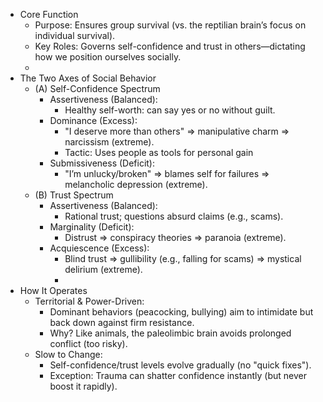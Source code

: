 - Core Function
    - Purpose: Ensures group survival (vs. the reptilian brain’s focus on individual survival).
    - Key Roles: Governs self-confidence and trust in others—dictating how we position ourselves socially.
    - 
- The Two Axes of Social Behavior
    - (A) Self-Confidence Spectrum
        - Assertiveness (Balanced):
            - Healthy self-worth: can say yes or no without guilt.
        - Dominance (Excess):
            - "I deserve more than others" ⇒ manipulative charm ⇒ narcissism (extreme).
            - Tactic: Uses people as tools for personal gain
        - Submissiveness (Deficit):
            - "I’m unlucky/broken" ⇒ blames self for failures ⇒ melancholic depression (extreme).
    - (B) Trust Spectrum
        - Assertiveness (Balanced):
            - Rational trust; questions absurd claims (e.g., scams).
        - Marginality (Deficit):
            - Distrust ⇒ conspiracy theories ⇒ paranoia (extreme).
        - Acquiescence (Excess):
            - Blind trust ⇒ gullibility (e.g., falling for scams) ⇒ mystical delirium (extreme).
            - 
- How It Operates
    - Territorial & Power-Driven:
        - Dominant behaviors (peacocking, bullying) aim to intimidate but back down against firm resistance.
        - Why? Like animals, the paleolimbic brain avoids prolonged conflict (too risky).
    - Slow to Change:
        - Self-confidence/trust levels evolve gradually (no "quick fixes").
        - Exception: Trauma can shatter confidence instantly (but never boost it rapidly).
